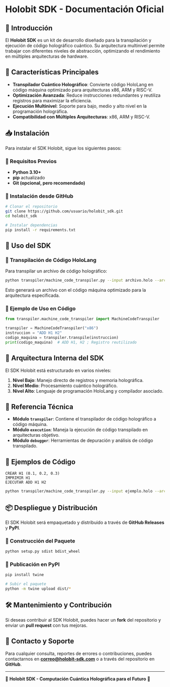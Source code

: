 
# Holobit SDK - Documentación Oficial

## 📌 Introducción
El **Holobit SDK** es un kit de desarrollo diseñado para la transpilación y ejecución de código holográfico cuántico. Su arquitectura multinivel permite trabajar con diferentes niveles de abstracción, optimizando el rendimiento en múltiples arquitecturas de hardware.

## 🔹 Características Principales
- **Transpilador Cuántico Holográfico**: Convierte código HoloLang en código máquina optimizado para arquitecturas x86, ARM y RISC-V.
- **Optimización Avanzada**: Reduce instrucciones redundantes y reutiliza registros para maximizar la eficiencia.
- **Ejecución Multinivel**: Soporte para bajo, medio y alto nivel en la programación holográfica.
- **Compatibilidad con Múltiples Arquitecturas**: x86, ARM y RISC-V.

## 📥 Instalación
Para instalar el SDK Holobit, sigue los siguientes pasos:

### 🔹 Requisitos Previos
- **Python 3.10+**
- **pip** actualizado
- **Git (opcional, pero recomendado)**

### 🔹 Instalación desde GitHub
```bash
# Clonar el repositorio
git clone https://github.com/usuario/holobit_sdk.git
cd holobit_sdk

# Instalar dependencias
pip install -r requirements.txt
```

## 🚀 Uso del SDK
### 🔹 Transpilación de Código HoloLang
Para transpilar un archivo de código holográfico:
```bash
python transpiler/machine_code_transpiler.py --input archivo.holo --arch x86
```
Esto generará un archivo con el código máquina optimizado para la arquitectura especificada.

### 🔹 Ejemplo de Uso en Código
```python
from transpiler.machine_code_transpiler import MachineCodeTranspiler

transpiler = MachineCodeTranspiler("x86")
instruccion = "ADD H1 H2"
codigo_maquina = transpiler.transpile(instruccion)
print(codigo_maquina)  # ADD H1, H2 ; Registro reutilizado
```

## 🔬 Arquitectura Interna del SDK
El SDK Holobit está estructurado en varios niveles:
1. **Nivel Bajo**: Manejo directo de registros y memoria holográfica.
2. **Nivel Medio**: Procesamiento cuántico holográfico.
3. **Nivel Alto**: Lenguaje de programación HoloLang y compilador asociado.

## 📖 Referencia Técnica
- **Módulo `transpiler`**: Contiene el transpilador de código holográfico a código máquina.
- **Módulo `execution`**: Maneja la ejecución de código transpilado en arquitecturas objetivo.
- **Módulo `debugger`**: Herramientas de depuración y análisis de código transpilado.

## 📄 Ejemplos de Código
```holo
CREAR H1 (0.1, 0.2, 0.3)
IMPRIMIR H1
EJECUTAR ADD H1 H2
```

```bash
python transpiler/machine_code_transpiler.py --input ejemplo.holo --arch x86
```

## 📦 Despliegue y Distribución
El SDK Holobit será empaquetado y distribuido a través de **GitHub Releases** y **PyPI**.

### 🔹 Construcción del Paquete
```bash
python setup.py sdist bdist_wheel
```

### 🔹 Publicación en PyPI
```bash
pip install twine

# Subir el paquete
python -m twine upload dist/*
```

## 🛠 Mantenimiento y Contribución
Si deseas contribuir al SDK Holobit, puedes hacer un **fork** del repositorio y enviar un **pull request** con tus mejoras.

## 📧 Contacto y Soporte
Para cualquier consulta, reportes de errores o contribuciones, puedes contactarnos en **correo@holobit-sdk.com** o a través del repositorio en **GitHub**.

---

📌 **Holobit SDK - Computación Cuántica Holográfica para el Futuro** 🚀


